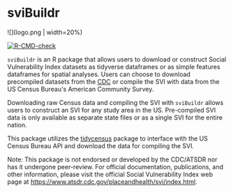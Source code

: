 # sviBuildr

![](logo.png | width=20%)

<!-- badges: start -->
[![R-CMD-check](https://github.com/sebastianrowan/sviBuildr/actions/workflows/R-CMD-check.yaml/badge.svg)](https://github.com/sebastianrowan/sviBuildr/actions/workflows/R-CMD-check.yaml)
<!-- badges: end -->

`sviBuildr` is an R package that allows users to download or construct Social Vulnerability Index datasets as tidyverse dataframes or as simple features dataframes for spatial analyses. Users can choose to download precompiled datasets from the [CDC](https://www.atsdr.cdc.gov/placeandhealth/svi/data_documentation_download.html) or compile the SVI with data from the US Census Bureau's American Community Survey. 

Downloading raw Census data and compiling the SVI with `sviBuildr` allows users to construct an SVI for any study area in the US. Pre-compiled SVI data is only available as separate state files or as a single SVI for the entire nation. 

This package utilizes the [tidycensus](https://github.com/walkerke/tidycensus/blob/master/README.md) package to interface with the US Census Bureau API and download the data for compiling the SVI. 

Note: This package is not endorsed or developed by the CDC/ATSDR nor has it undergone peer-review. For official documentation, publications, and other information, please visit the official Social Vulnerability Index web page at https://www.atsdr.cdc.gov/placeandhealth/svi/index.html. 